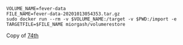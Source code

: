 ```
VOLUME_NAME=fever-data
FILE_NAME=fever-data-20201013054353.tar.gz
sudo docker run --rm -v $VOLUME_NAME:/target -v $PWD:/import -e TARGETFILE=$FILE_NAME miorgash/volumerestore
```
Copy of [74th](https://qiita.com/74th/items/41393f506d223850f2c3)
